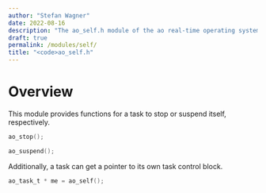 ```yaml
---
author: "Stefan Wagner"
date: 2022-08-16
description: "The ao_self.h module of the ao real-time operating system."
draft: true
permalink: /modules/self/
title: "<code>ao_self.h"
---
```


# Overview

This module provides functions for a task to stop or suspend itself, respectively.

```c
ao_stop();
```

```c
ao_suspend();
```

Additionally, a task can get a pointer to its own task control block.

```c
ao_task_t * me = ao_self();
```
